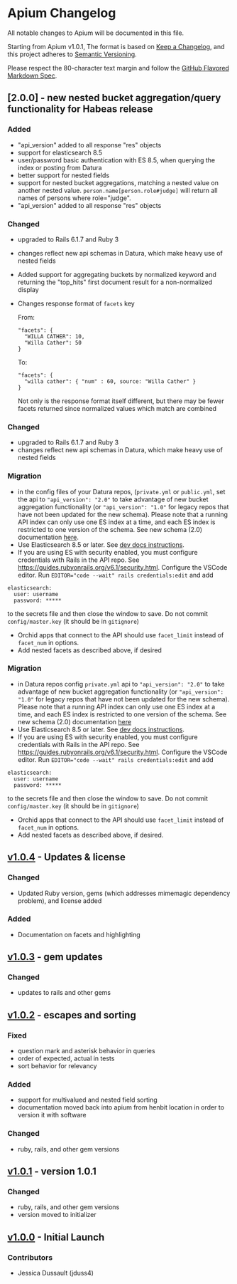 # Apium Changelog

All notable changes to Apium will be documented in this file.

Starting from Apium v1.0.1, The format is based on [Keep a
Changelog](https://keepachangelog.com/en/1.0.0/), and this project adheres to
[Semantic Versioning](https://semver.org/spec/v2.0.0.html).

Please respect the 80-character text margin and follow the [GitHub Flavored
Markdown Spec](https://github.github.com/gfm/).

<!-- Template - Please preserve this order of sections
## [Unreleased] - Brief description
[Unreleased]: https://github.com/CDRH/api/compare/v#.#.#...dev

### Fixed

### Added

### Changed

### Removed

### Migration

### Deprecated

### Contributors
-->

## [2.0.0] - new nested bucket aggregation/query functionality for Habeas release

[unreleased]: https://github.com/CDRH/api/compare/v1.0.4...dev

### Added

- "api_version" added to all response "res" objects
- support for elasticsearch 8.5
- user/password basic authentication with ES 8.5, when querying the index or posting from Datura
- better support for nested fields
- support for nested bucket aggregations, matching a nested value on another nested value. `person.name[person.role#judge]` will return all names of persons where role="judge".
- "api_version" added to all response "res" objects

### Changed

- upgraded to Rails 6.1.7 and Ruby 3
- changes reflect new api schemas in Datura, which make heavy use of nested fields
- Added support for aggregating buckets by normalized keyword and returning
  the "top_hits" first document result for a non-normalized display
- Changes response format of `facets` key

  From:

  ```
  "facets": {
    "WILLA CATHER": 10,
    "Willa Cather": 50
  }
  ```

  To:

  ```
  "facets": {
    "willa cather": { "num" : 60, source: "Willa Cather" }
  }
  ```

  Not only is the response format itself different, but there may be fewer
  facets returned since normalized values which match are combined

### Changed

- upgraded to Rails 6.1.7 and Ruby 3
- changes reflect new api schemas in Datura, which make heavy use of nested fields

### Migration

- in the config files of your Datura repos, (`private.yml` or `public.yml`, set the api to `"api_version": "2.0"` to take advantage of new bucket aggregation functionality (or `"api_version": "1.0"` for legacy repos that have not been updated for the new schema). Please note that a running API index can only use one ES index at a time, and each ES index is restricted to one version of the schema. See new schema (2.0) documentation [here](https://github.com/CDRH/datura/docs/schema_v2.md).
- Use Elasticsearch 8.5 or later. See [dev docs instructions](https://github.com/CDRH/cdrh_dev_docs/blob/update_elasticsearch_documentation/publishing/2_basic_requirements.md#downloading-elasticsearch).
- If you are using ES with security enabled, you must configure credentials with Rails in the API repo. See https://guides.rubyonrails.org/v6.1/security.html. Configure the VSCode editor. Run `EDITOR="code --wait" rails credentials:edit` and add

```
elasticsearch:
  user: username
  password: *****
```

to the secrets file and then close the window to save. Do not commit `config/master.key` (it should be in `gitignore`)

- Orchid apps that connect to the API should use `facet_limit` instead of `facet_num` in options.
- Add nested facets as described above, if desired

### Migration

- in Datura repos config `private.yml` api to `"api_version": "2.0"` to take advantage of new bucket aggregation functionality (or `"api_version": "1.0"` for legacy repos that have not been updated for the new schema). Please note that a running API index can only use one ES index at a time, and each ES index is restricted to one version of the schema. See new schema (2.0) documentation [here](https://github.com/CDRH/datura/docs/schema_v2.md)
- Use Elasticsearch 8.5 or later. See [dev docs instructions](https://github.com/CDRH/cdrh_dev_docs/blob/update_elasticsearch_documentation/publishing/2_basic_requirements.md#downloading-elasticsearch).
- If you are using ES with security enabled, you must configure credentials with Rails in the API repo. See https://guides.rubyonrails.org/v6.1/security.html. Configure the VSCode editor. Run `EDITOR="code --wait" rails credentials:edit` and add

```
elasticsearch:
  user: username
  password: *****
```

to the secrets file and then close the window to save. Do not commit `config/master.key` (it should be in `gitignore`)

- Orchid apps that connect to the API should use `facet_limit` instead of `facet_num` in options.
- Add nested facets as described above, if desired.

## [v1.0.4](https://github.com/CDRH/api/compare/v1.0....v1.0.4) - Updates & license

### Changed

- Updated Ruby version, gems (which addresses mimemagic dependency problem), and
  license added

### Added

- Documentation on facets and highlighting

## [v1.0.3](https://github.com/CDRH/api/compare/v1.0.2...v1.0.3) - gem updates

### Changed

- updates to rails and other gems

## [v1.0.2](https://github.com/CDRH/api/compare/v1.0.1...v1.0.2) - escapes and sorting

### Fixed

- question mark and asterisk behavior in queries
- order of expected, actual in tests
- sort behavior for relevancy

### Added

- support for multivalued and nested field sorting
- documentation moved back into apium from henbit location in order to version it with software

### Changed

- ruby, rails, and other gem versions

## [v1.0.1](https://github.com/CDRH/api/compare/v1.00...v1.0.1) - version 1.0.1

### Changed

- ruby, rails, and other gem versions
- version moved to initializer

## [v1.0.0](https://github.com/CDRH/api/tree/v1.0.0) - Initial Launch

### Contributors

- Jessica Dussault (jduss4)
